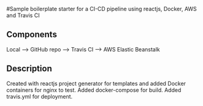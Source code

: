 #Sample boilerplate starter for a CI-CD pipeline using reactjs, Docker, AWS and Travis CI

## Components


 Local --> GitHub repo --> Travis CI --> AWS Elastic Beanstalk

## Description

Created with reactjs project generator for templates and added Docker containers for nginx to test. Added docker-compose for build. Added travis.yml for deployment.


